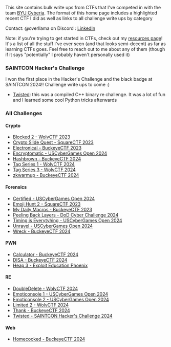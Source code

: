 This site contains bulk write ups from CTFs that I've competed in with the team [BYU Cyberia](https://ctftime.org/team/155711). The format of this home page includes a highlighted recent CTF I did as well as links to all challenge write ups by category

Contact: @overllama on Discord : [LinkedIn](https://www.linkedin.com/in/macen-bird/)

Note: if you're trying to get started in CTFs, check out my [resources page](./resources.md)! It's a list of all the stuff I've ever seen (and that looks semi-decent) as far as learning CTFs goes. Feel free to reach out to me about any of them (though if it says "potentially" I probably haven't personally used it)

### SAINTCON Hacker's Challenge

I won the first place in the Hacker's Challenge and the black badge at SAINTCON 2024!! Challenge write ups to come :)

- [Twisted](./RE/Twisted/): this was a compiled C++ binary re challenge. It was a lot of fun and I learned some cool Python tricks afterwards

### All Challenges

#### Crypto

- [Blocked 2 - WolvCTF 2023](./Crypto/blocked2/)
- [Crypto Slide Quest - SquareCTF 2023](./Crypto/crypto_slide_quest/)
- [Electronical - BuckeyeCTF 2023](./Crypto/Electronical/)
- [Encryptomatic - USCyberGames Open 2024](./Crypto/Encryptomatic/)
- [Hashbrown - BuckeyeCTF 2024](./Crypto/Hashbrown/)
- [Tag Series 1 - WolvCTF 2024](./Crypto/tagseries1/)
- [Tag Series 3 - WolvCTF 2024](./Crypto/tagseries3/)
- [zkwarmup - BuckeyeCTF 2024](./Crypto/zkwarmup/)

#### Forensics

- [Certified - USCyberGames Open 2024](./Forensics/Certified/)
- [Emoji Hunt 2 - SquareCTF 2023](./Forensics/emoji_hunt_2-microwave/)
- [My Daily Macros - BuckeyeCTF 2023](./Forensics/myDailyMacros/)
- [Peeling Back Layers - DoD Cyber Challenge 2024](./Forensics/Peeling%20Layers/)
- [Timing is Everytyhing - USCyberGames Open 2024](./Forensics/Timing%20is%20Everything/)
- [Unravel - USCyberGames Open 2024](./Forensics/Unravel/)
- [Wreck - BuckeyeCTF 2024](./Forensics/Wreck/)

#### PWN

- [Calculator - BuckeyeCTF 2024](./PWN/calculator/)
- [DISA - BuckeyeCTF 2024](./PWN/DISA/)
- [Heap 3 - Exploit Education Phoenix](./PWN/heap_three.md)

#### RE

- [DoubleDelete - WolvCTF 2024](./RE/doubledelete/)
- [Emoticonsole 1 - USCyberGames Open 2024](./RE/Emoticonsole/)
- [Emoticonsole 2 - USCyberGames Open 2024](./RE/Emoticonsole%202/)
- [Limited 2 - WolvCTF 2024](./RE/limited2/)
- [Thank - BuckeyeCTF 2024](./RE/Thank/)
- [Twisted - SAINTCON Hacker's Challenge 2024](./RE/Twisted/)

#### Web

- [Homecooked - BuckeyeCTF 2024](./Web/Homecooked/)
